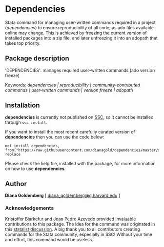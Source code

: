 # Dependencies
Stata command for managing user-written commands required in a project (_dependencies_) to ensure reproducibility of all code, as ado files available online may change.
This is achieved by freezing the current version of installed packages into a zip file, and later unfreezing it into an adopath that takes top priority.

## Package description

'DEPENDENCIES': manages required user-written commands (ado version freeze)

Keywords: _dependencies | reproducibility | community-contributed commands | user-written commands | version freeze | adopath_

## Installation

  **dependencies** is currently not published on [SSC](https://www.stata.com/support/ssc-installation/), so it cannot be installed through `ssc install`.

  If you want to install the most recent carefully curated version of  **dependencies** then you can use the code below:
```
net install dependencies, from("https://raw.githubusercontent.com/dianagold/dependencies/master/src") replace
```

  Please check the help file, installed with the package, for more information on how to use **dependencies**.


## Author

  **Diana Goldemberg** [ [diana_goldemberg@g.harvard.edu](mailto:diana_goldemberg@g.harvard.edu) ]

### Acknowledgements

Kristoffer Bjarkefur and Joao Pedro Azevedo provided invaluable contributions to this package. The idea for the command was originated in this [statalist discussion](https://www.statalist.org/forums/forum/general-stata-discussion/general/1523554-version-control-of-user-written-ados). A big thank you to all contributors creating commands for the Stata community, especially in SSC! Without your time and effort, this command would be useless.
